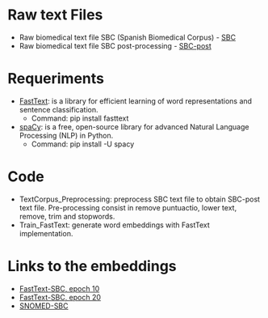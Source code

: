 # Raw text Files
  - Raw biomedical text file SBC (Spanish Biomedical Corpus) - [SBC](https://drive.google.com/open?id=1plaCl9NTsnU27cJhAv8535Zkfl5Zwx4O)
  - Raw biomedical text file SBC post-processing - [SBC-post](https://drive.google.com/open?id=12xlTNR0U2cs_P5VRN4R5_rVbPRpj_8yn)

# Requeriments
  - [FastText](https://fasttext.cc/): is a library for efficient learning of word representations and sentence classification.
    - Command: pip install fasttext
  - [spaCy](https://spacy.io/usage/spacy-101): is a free, open-source library for advanced Natural Language Processing (NLP) in Python.
    - Command: pip install -U spacy

# Code
  - TextCorpus_Preprocessing: preprocess SBC text file to obtain SBC-post text file. Pre-processing consist in remove puntuactio, lower text, remove, trim and stopwords.
  - Train_FastText: generate word embeddings with FastText implementation.

# Links to the embeddings

  - [FastText-SBC, epoch 10](https://drive.google.com/open?id=1TB1XQDnDsPeK4GFkTZDKLYpDmpb35UZ1)
  - [FastText-SBC, epoch 20](https://drive.google.com/open?id=1oaUEM_9Fg6mZo2JR-xR3q7nk0BlnDaRQ)
  - [SNOMED-SBC]()

